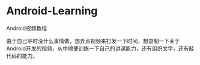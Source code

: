 # Android-Learning
Android视频教程


由于自己平时没什么事情做，想弄点视频来打发一下时间，想录制一下关于Android开发的视频，从中顺便训练一下自己的讲课能力，还有组织文字，还有敲代码的能力。
